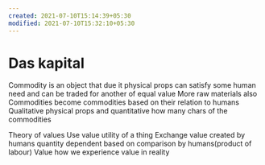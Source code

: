 ```yaml
---
created: 2021-07-10T15:14:39+05:30
modified: 2021-07-10T15:32:10+05:30
---
```


# Das kapital

Commodity is an object that due it physical props can satisfy some human need and can be traded for another of equal value
More raw materials also
Commodities become commodities based on their relation to humans
Qualitative physical props and quantitative how many chars of the commodities

Theory of values 
Use value utility of a thing
Exchange value created by humans quantity dependent based on comparison by humans(product of labour) 
Value how we experience value in reality
